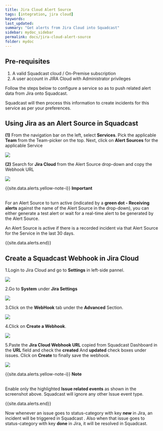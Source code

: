 ```yaml
---
title: Jira Cloud Alert Source
tags: [integration, jira cloud]
keywords: 
last_updated: 
summary: "Get alerts from Jira Cloud into Squadcast"
sidebar: mydoc_sidebar
permalink: docs/jira-cloud-alert-source
folder: mydoc
---
```


## Pre-requisites
1. A valid Squadcast cloud / On-Premise subscription 
2. A user account in JIRA Cloud with Administrator privileges

Follow the steps below to configure a service so as to push related alert data from Jira onto Squadcast.

Squadcast will then process this information to create incidents for this service as per your preferences.

## Using Jira as an Alert Source in Squadcast

**(1)** From the navigation bar on the left, select **Services**. Pick the applicable **Team** from the Team-picker on the top. Next, click on **Alert Sources** for the applicable Service

![](../../.gitbook/assets/alert\_source\_1.png)

**(2)** Search for **Jira Cloud** from the Alert Source drop-down and copy the Webhook URL

![](../../.gitbook/assets/jira\_cloud\_1.png)

{{site.data.alerts.yellow-note-i}}
<b>Important</b><br/><br/>
<p>For an Alert Source to turn active (indicated by a <b>green dot - Receiving alerts</b> against the name of the Alert Source in the drop-down), you can either generate a test alert or wait for a real-time alert to be generated by the Alert Source.</p>
<p>An Alert Source is active if there is a recorded incident via that Alert Source for the Service in the last 30 days.</p>
{{site.data.alerts.end}}

## Create a Squadcast Webhook in Jira Cloud

1.Login to Jira Cloud and go to **Settings** in left-side pannel.

![](../../.gitbook/assets/jira\_cloud\_2.png)

2.Go to **System** under **Jira Settings**

![](../../.gitbook/assets/jira\_cloud\_3.png)

3.Click on the **WebHook** tab under the **Advanced** Section.

![](../../.gitbook/assets/jira\_cloud\_4.png)

4.Click on **Create a Webhook**.

![](../../.gitbook/assets/jira\_cloud\_5.png)

5.Paste the **Jira Cloud Webhook URL** copied from Squadcast Dashboard in the **URL** field and check the  **created** And **updated** check boxes under issues. Click on **Create** to finally save the webhook.

![](../../.gitbook/assets/jira\_cloud\_6.png)

{{site.data.alerts.yellow-note-i}}
<b>Note</b><br/><br/>
<p>Enable only the highlighted <b>Issue related events</b> as shown in the screenshot above. Squadcast will ignore any other Issue event type.</p>
{{site.data.alerts.end}}

Now whenever an issue goes to status-category with key **new** in Jira, an incident will be triggered in Squadcast . Also when that issue goes to status-category with key **done** in Jira, it will be resolved in Squadcast.